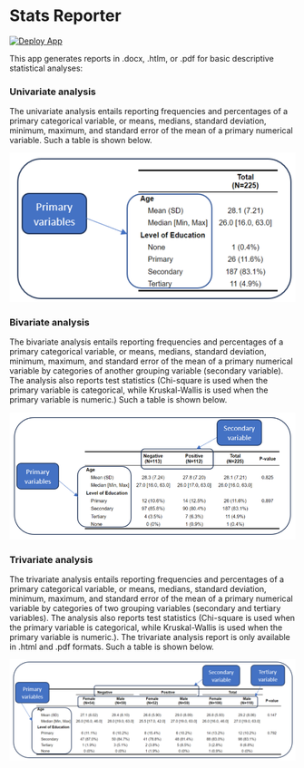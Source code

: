 # Stats Reporter

[![Deploy App](https://github.com/corneliustanui/StatsReporter/actions/workflows/deploy-shinyapp.yml/badge.svg)](https://github.com/corneliustanui/StatsReporter/actions/workflows/deploy-shinyapp.yml)

This app generates reports in .docx, .htlm, or .pdf for basic descriptive statistical analyses:

### Univariate analysis

The univariate analysis entails reporting frequencies and percentages of a primary categorical variable, or means, medians, standard deviation, minimum, maximum, and standard error of the mean of a primary numerical variable. Such a table is shown below.

![](./ProjPics/primary_table.png)

### Bivariate analysis

The bivariate analysis entails reporting frequencies and percentages of a primary categorical variable, or means, medians, standard deviation, minimum, maximum, and standard error of the mean of a primary numerical variable by categories of another grouping variable (secondary variable). The analysis also reports test statistics (Chi-square is used when the primary variable is categorical, while Kruskal-Wallis is used when the primary variable is numeric.) Such a table is shown below.

![This is a pic](./ProjPics/secondary_table.png)

### Trivariate analysis

The trivariate analysis entails reporting frequencies and percentages of a primary categorical variable, or means, medians, standard deviation, minimum, maximum, and standard error of the mean of a primary numerical variable by categories of two grouping variables (secondary and tertiary variables). The analysis also reports test statistics (Chi-square is used when the primary variable is categorical, while Kruskal-Wallis is used when the primary variable is numeric.). The trivariate analysis report is only available in .html and .pdf formats. Such a table is shown below.

![](./ProjPics/tertiary_table.png)
